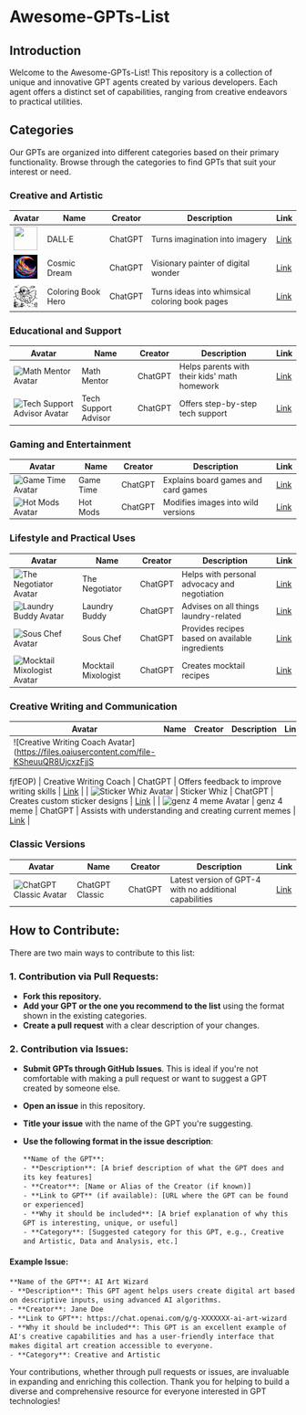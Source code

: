 # Awesome-GPTs-List

## Introduction
Welcome to the Awesome-GPTs-List! This repository is a collection of unique and innovative GPT agents created by various developers. Each agent offers a distinct set of capabilities, ranging from creative endeavors to practical utilities.

## Categories
Our GPTs are organized into different categories based on their primary functionality. Browse through the categories to find GPTs that suit your interest or need.

### Creative and Artistic
| Avatar | Name | Creator | Description | Link |
|--------|------|---------|-------------|------|
| <img src="resources/DALL·E.webp" width="42" height="42"> | DALL·E | ChatGPT | Turns imagination into imagery | [Link](https://chat.openai.com/g/g-2fkFE8rbu-dall-e) |
| <img src="resources/CosmicDream.png" width="42" height="42"> | Cosmic Dream | ChatGPT | Visionary painter of digital wonder | [Link](https://chat.openai.com/g/g-FdMHL1sNo-cosmic-dream) |
| <img src="resources/ColoringBookHero.png" width="42" height="42"> | Coloring Book Hero | ChatGPT | Turns ideas into whimsical coloring book pages | [Link](https://chat.openai.com/g/g-DerYxX7rA-coloring-book-hero) |

### Educational and Support
| Avatar | Name | Creator | Description | Link |
|--------|------|---------|-------------|------|
| ![Math Mentor Avatar](https://files.oaiusercontent.com/file-vRLKTttMrbx27eEJWEBVKJwt) | Math Mentor | ChatGPT | Helps parents with their kids' math homework | [Link](https://chat.openai.com/g/g-ENhijiiwK-math-mentor) |
| ![Tech Support Advisor Avatar](https://files.oaiusercontent.com/file-soqNFMszjoxK9d3BFD3rAGA5) | Tech Support Advisor | ChatGPT | Offers step-by-step tech support | [Link](https://chat.openai.com/g/g-WKIaLGGem-tech-support-advisor) |

### Gaming and Entertainment
| Avatar | Name | Creator | Description | Link |
|--------|------|---------|-------------|------|
| ![Game Time Avatar](https://files.oaiusercontent.com/file-JxYoHzuJQ2TXHBYy6UGC4Xs8) | Game Time | ChatGPT | Explains board games and card games | [Link](https://chat.openai.com/g/g-Sug6mXozT-game-time) |
| ![Hot Mods Avatar](https://files.oaiusercontent.com/file-wOlP7l6RXZJ4YvZq3pUAqLOY) | Hot Mods | ChatGPT | Modifies images into wild versions | [Link](https://chat.openai.com/g/g-fTA4FQ7wj-hot-mods) |

### Lifestyle and Practical Uses
| Avatar | Name | Creator | Description | Link |
|--------|------|---------|-------------|------|
| ![The Negotiator Avatar](https://files.oaiusercontent.com/file-MjvVb8L9Se5PdSC1gMLopCHh) | The Negotiator | ChatGPT | Helps with personal advocacy and negotiation | [Link](https://chat.openai.com/g/g-TTTAK9GuS-the-negotiator) |
| ![Laundry Buddy Avatar](https://files.oaiusercontent.com/file-A2WHofOnsYQ8FF6nnlvOVXCv) | Laundry Buddy | ChatGPT | Advises on all things laundry-related | [Link](https://chat.openai.com/g/g-QrGDSn90Q-laundry-buddy) |
| ![Sous Chef Avatar](https://files.oaiusercontent.com/file-w4J3XQ5bnIbssMVHKXZskSJB) | Sous Chef | ChatGPT | Provides recipes based on available ingredients | [Link](https://chat.openai.com/g/g-3VrgJ1GpH-sous-chef) |
| ![Mocktail Mixologist Avatar](https://files.oaiusercontent.com/file-bRpq5C5YwRMtQGO7xFa3nT40) | Mocktail Mixologist | ChatGPT | Creates mocktail recipes | [Link](https://chat.openai.com/g/g-PXlrhc1MV-mocktail-mixologist) |

### Creative Writing and Communication
| Avatar | Name | Creator | Description | Link |
|--------|------|---------|-------------|------|
| ![Creative Writing Coach Avatar](https://files.oaiusercontent.com/file-KSheuuQR8UjcxzFjjS

fjfEOP) | Creative Writing Coach | ChatGPT | Offers feedback to improve writing skills | [Link](https://chat.openai.com/g/g-lN1gKFnvL-creative-writing-coach) |
| ![Sticker Whiz Avatar](https://files.oaiusercontent.com/file-UtRoJnMx0EAW2VEELuXfONt1) | Sticker Whiz | ChatGPT | Creates custom sticker designs | [Link](https://chat.openai.com/g/g-gPRWpLspC-sticker-whiz) |
| ![genz 4 meme Avatar](https://files.oaiusercontent.com/file-m64BWxDs6cs9o6xYn33ujZe1) | genz 4 meme | ChatGPT | Assists with understanding and creating current memes | [Link](https://chat.openai.com/g/g-OCOyXYJjW-genz-4-meme) |

### Classic Versions
| Avatar | Name | Creator | Description | Link |
|--------|------|---------|-------------|------|
| ![ChatGPT Classic Avatar](https://files.oaiusercontent.com/file-i9IUxiJyRubSIOooY5XyfcmP) | ChatGPT Classic | ChatGPT | Latest version of GPT-4 with no additional capabilities | [Link](https://chat.openai.com/g/g-YyyyMT9XH-chatgpt-classic) |


## How to Contribute:

There are two main ways to contribute to this list:

### 1. Contribution via Pull Requests:
- **Fork this repository.**
- **Add your GPT or the one you recommend to the list** using the format shown in the existing categories.
- **Create a pull request** with a clear description of your changes.

### 2. Contribution via Issues:
- **Submit GPTs through GitHub Issues**. This is ideal if you're not comfortable with making a pull request or want to suggest a GPT created by someone else.
- **Open an issue** in this repository.
- **Title your issue** with the name of the GPT you're suggesting.
- **Use the following format in the issue description**:

  ```
  **Name of the GPT**:
  - **Description**: [A brief description of what the GPT does and its key features]
  - **Creator**: [Name or Alias of the Creator (if known)]
  - **Link to GPT** (if available): [URL where the GPT can be found or experienced]
  - **Why it should be included**: [A brief explanation of why this GPT is interesting, unique, or useful]
  - **Category**: [Suggested category for this GPT, e.g., Creative and Artistic, Data and Analysis, etc.]
  ```

#### Example Issue:
```
**Name of the GPT**: AI Art Wizard
- **Description**: This GPT agent helps users create digital art based on descriptive inputs, using advanced AI algorithms.
- **Creator**: Jane Doe
- **Link to GPT**: https://chat.openai.com/g/g-XXXXXXX-ai-art-wizard
- **Why it should be included**: This GPT is an excellent example of AI's creative capabilities and has a user-friendly interface that makes digital art creation accessible to everyone.
- **Category**: Creative and Artistic
```

Your contributions, whether through pull requests or issues, are invaluable in expanding and enriching this collection. Thank you for helping to build a diverse and comprehensive resource for everyone interested in GPT technologies!
